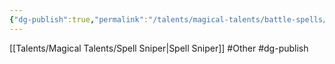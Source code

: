 ```yaml
---
{"dg-publish":true,"permalink":"/talents/magical-talents/battle-spells/"}
---
```


[[Talents/Magical Talents/Spell Sniper\|Spell Sniper]]
#Other #dg-publish
